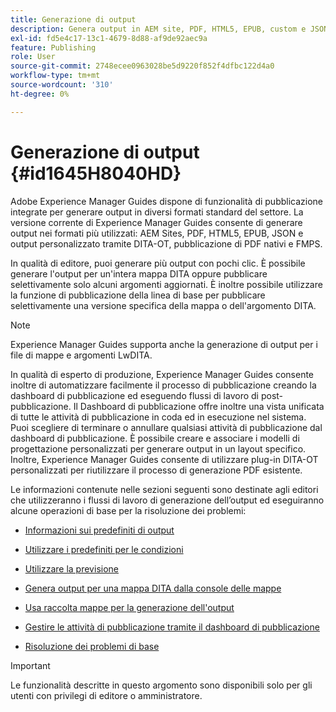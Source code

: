 ```yaml
---
title: Generazione di output
description: Genera output in AEM site, PDF, HTML5, EPUB, custom e JSON tramite plug-in DITA-OT, pubblicazione nativa di PDF e FMPS in AEM Guides.
exl-id: fd5e4c17-13c1-4679-8d88-af9de92aec9a
feature: Publishing
role: User
source-git-commit: 2748ecee0963028be5d9220f852f4dfbc122d4a0
workflow-type: tm+mt
source-wordcount: '310'
ht-degree: 0%

---
```


# Generazione di output {#id1645H8040HD}

Adobe Experience Manager Guides dispone di funzionalità di pubblicazione integrate per generare output in diversi formati standard del settore. La versione corrente di Experience Manager Guides consente di generare output nei formati più utilizzati: AEM Sites, PDF, HTML5, EPUB, JSON e output personalizzato tramite DITA-OT, pubblicazione di PDF nativi e FMPS.

In qualità di editore, puoi generare più output con pochi clic. È possibile generare l&#39;output per un&#39;intera mappa DITA oppure pubblicare selettivamente solo alcuni argomenti aggiornati. È inoltre possibile utilizzare la funzione di pubblicazione della linea di base per pubblicare selettivamente una versione specifica della mappa o dell&#39;argomento DITA.

>[!NOTE]
>
> Experience Manager Guides supporta anche la generazione di output per i file di mappe e argomenti LwDITA.

In qualità di esperto di produzione, Experience Manager Guides consente inoltre di automatizzare facilmente il processo di pubblicazione creando la dashboard di pubblicazione ed eseguendo flussi di lavoro di post-pubblicazione. Il Dashboard di pubblicazione offre inoltre una vista unificata di tutte le attività di pubblicazione in coda ed in esecuzione nel sistema. Puoi scegliere di terminare o annullare qualsiasi attività di pubblicazione dal dashboard di pubblicazione. È possibile creare e associare i modelli di progettazione personalizzati per generare output in un layout specifico. Inoltre, Experience Manager Guides consente di utilizzare plug-in DITA-OT personalizzati per riutilizzare il processo di generazione PDF esistente.

Le informazioni contenute nelle sezioni seguenti sono destinate agli editori che utilizzeranno i flussi di lavoro di generazione dell’output ed eseguiranno alcune operazioni di base per la risoluzione dei problemi:

- [Informazioni sui predefiniti di output](generate-output-understand-presets.md#)

- [Utilizzare i predefiniti per le condizioni](generate-output-use-condition-presets.md#)

- [Utilizzare la previsione](web-editor-baseline.md#)

- [Genera output per una mappa DITA dalla console delle mappe](generate-output-for-a-dita-map.md#)

- [Usa raccolta mappe per la generazione dell&#39;output](generate-output-use-map-collection-output-generation.md#)

- [Gestire le attività di pubblicazione tramite il dashboard di pubblicazione](generate-output-publish-dashboard.md#)

- [Risoluzione dei problemi di base](generate-output-basic-troubleshooting.md#)


>[!IMPORTANT]
>
> Le funzionalità descritte in questo argomento sono disponibili solo per gli utenti con privilegi di editore o amministratore.
